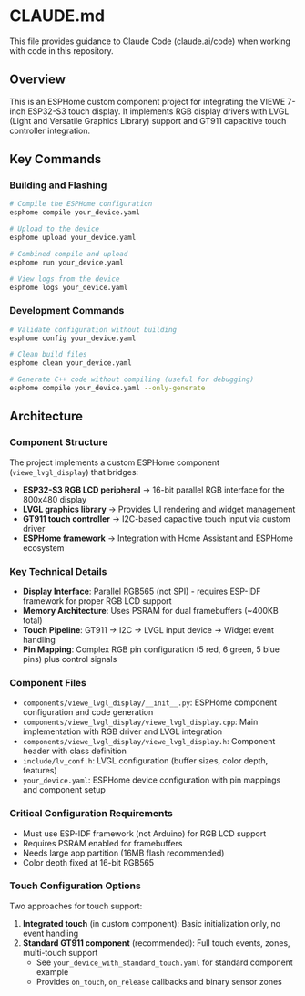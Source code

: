 # CLAUDE.md

This file provides guidance to Claude Code (claude.ai/code) when working with code in this repository.

## Overview

This is an ESPHome custom component project for integrating the VIEWE 7-inch ESP32-S3 touch display. It implements RGB display drivers with LVGL (Light and Versatile Graphics Library) support and GT911 capacitive touch controller integration.

## Key Commands

### Building and Flashing
```bash
# Compile the ESPHome configuration
esphome compile your_device.yaml

# Upload to the device
esphome upload your_device.yaml

# Combined compile and upload
esphome run your_device.yaml

# View logs from the device
esphome logs your_device.yaml
```

### Development Commands
```bash
# Validate configuration without building
esphome config your_device.yaml

# Clean build files
esphome clean your_device.yaml

# Generate C++ code without compiling (useful for debugging)
esphome compile your_device.yaml --only-generate
```

## Architecture

### Component Structure
The project implements a custom ESPHome component (`viewe_lvgl_display`) that bridges:
- **ESP32-S3 RGB LCD peripheral** → 16-bit parallel RGB interface for the 800x480 display
- **LVGL graphics library** → Provides UI rendering and widget management
- **GT911 touch controller** → I2C-based capacitive touch input via custom driver
- **ESPHome framework** → Integration with Home Assistant and ESPHome ecosystem

### Key Technical Details
- **Display Interface**: Parallel RGB565 (not SPI) - requires ESP-IDF framework for proper RGB LCD support
- **Memory Architecture**: Uses PSRAM for dual framebuffers (~400KB total)
- **Touch Pipeline**: GT911 → I2C → LVGL input device → Widget event handling
- **Pin Mapping**: Complex RGB pin configuration (5 red, 6 green, 5 blue pins) plus control signals

### Component Files
- `components/viewe_lvgl_display/__init__.py`: ESPHome component configuration and code generation
- `components/viewe_lvgl_display/viewe_lvgl_display.cpp`: Main implementation with RGB driver and LVGL integration
- `components/viewe_lvgl_display/viewe_lvgl_display.h`: Component header with class definition
- `include/lv_conf.h`: LVGL configuration (buffer sizes, color depth, features)
- `your_device.yaml`: ESPHome device configuration with pin mappings and component setup

### Critical Configuration Requirements
- Must use ESP-IDF framework (not Arduino) for RGB LCD support
- Requires PSRAM enabled for framebuffers
- Needs large app partition (16MB flash recommended)
- Color depth fixed at 16-bit RGB565

### Touch Configuration Options
Two approaches for touch support:
1. **Integrated touch** (in custom component): Basic initialization only, no event handling
2. **Standard GT911 component** (recommended): Full touch events, zones, multi-touch support
   - See `your_device_with_standard_touch.yaml` for standard component example
   - Provides `on_touch`, `on_release` callbacks and binary sensor zones